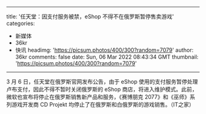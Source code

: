 
---
title: '任天堂：因支付服务被禁，eShop 不得不在俄罗斯暂停售卖游戏'
categories: 
 - 新媒体
 - 36kr
 - 快讯
headimg: 'https://picsum.photos/400/300?random=7079'
author: 36kr
comments: false
date: Sun, 06 Mar 2022 08:43:34 GMT
thumbnail: 'https://picsum.photos/400/300?random=7079'
---

<div>   
3 月 6 日，任天堂在俄罗斯官网发布公告，由于 eShop 使用的支付服务暂停处理卢布支付，因此不得不暂时关闭俄罗斯的 eShop 商店，将进入维护模式。此前，微软也宣布将停止在俄罗斯销售新产品和服务，《赛博朋克 2077》和《巫师》系列游戏开发商 CD Projekt 均停止了在俄罗斯和白俄罗斯的游戏销售。（IT之家）  
</div>
            